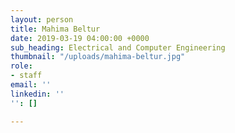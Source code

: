 ```yaml
---
layout: person
title: Mahima Beltur
date: 2019-03-19 04:00:00 +0000
sub_heading: Electrical and Computer Engineering
thumbnail: "/uploads/mahima-beltur.jpg"
role:
- staff
email: ''
linkedin: ''
'': []

---
```

